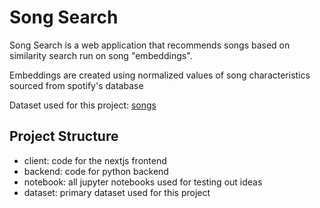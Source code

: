 # Song Search

Song Search is a web application that recommends songs based on similarity search run on song "embeddings".

Embeddings are created using normalized values of song characteristics sourced from spotify's database

Dataset used for this project: [songs](https://www.kaggle.com/datasets/joebeachcapital/30000-spotify-songs)

## Project Structure
- client: code for the nextjs frontend
- backend: code for python backend
- notebook: all jupyter notebooks used for testing out ideas
- dataset: primary dataset used for this project